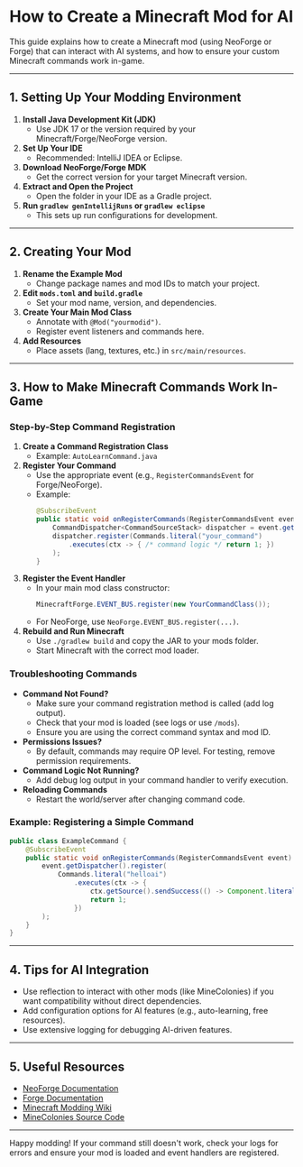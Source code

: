 # How to Create a Minecraft Mod for AI

This guide explains how to create a Minecraft mod (using NeoForge or Forge) that can interact with AI systems, and how to ensure your custom Minecraft commands work in-game.

---

## 1. Setting Up Your Modding Environment

1. **Install Java Development Kit (JDK)**
   - Use JDK 17 or the version required by your Minecraft/Forge/NeoForge version.
2. **Set Up Your IDE**
   - Recommended: IntelliJ IDEA or Eclipse.
3. **Download NeoForge/Forge MDK**
   - Get the correct version for your target Minecraft version.
4. **Extract and Open the Project**
   - Open the folder in your IDE as a Gradle project.
5. **Run `gradlew genIntellijRuns` or `gradlew eclipse`**
   - This sets up run configurations for development.

---

## 2. Creating Your Mod

1. **Rename the Example Mod**
   - Change package names and mod IDs to match your project.
2. **Edit `mods.toml` and `build.gradle`**
   - Set your mod name, version, and dependencies.
3. **Create Your Main Mod Class**
   - Annotate with `@Mod("yourmodid")`.
   - Register event listeners and commands here.
4. **Add Resources**
   - Place assets (lang, textures, etc.) in `src/main/resources`.

---

## 3. How to Make Minecraft Commands Work In-Game

### Step-by-Step Command Registration

1. **Create a Command Registration Class**
   - Example: `AutoLearnCommand.java`
2. **Register Your Command**
   - Use the appropriate event (e.g., `RegisterCommandsEvent` for Forge/NeoForge).
   - Example:
     ```java
     @SubscribeEvent
     public static void onRegisterCommands(RegisterCommandsEvent event) {
         CommandDispatcher<CommandSourceStack> dispatcher = event.getDispatcher();
         dispatcher.register(Commands.literal("your_command")
             .executes(ctx -> { /* command logic */ return 1; })
         );
     }
     ```
3. **Register the Event Handler**
   - In your main mod class constructor:
     ```java
     MinecraftForge.EVENT_BUS.register(new YourCommandClass());
     ```
   - For NeoForge, use `NeoForge.EVENT_BUS.register(...)`.
4. **Rebuild and Run Minecraft**
   - Use `./gradlew build` and copy the JAR to your mods folder.
   - Start Minecraft with the correct mod loader.

### Troubleshooting Commands

- **Command Not Found?**
  - Make sure your command registration method is called (add log output).
  - Check that your mod is loaded (see logs or use `/mods`).
  - Ensure you are using the correct command syntax and mod ID.
- **Permissions Issues?**
  - By default, commands may require OP level. For testing, remove permission requirements.
- **Command Logic Not Running?**
  - Add debug log output in your command handler to verify execution.
- **Reloading Commands**
  - Restart the world/server after changing command code.

### Example: Registering a Simple Command

```java
public class ExampleCommand {
    @SubscribeEvent
    public static void onRegisterCommands(RegisterCommandsEvent event) {
        event.getDispatcher().register(
            Commands.literal("helloai")
                .executes(ctx -> {
                    ctx.getSource().sendSuccess(() -> Component.literal("Hello, AI!"), false);
                    return 1;
                })
        );
    }
}
```

---

## 4. Tips for AI Integration

- Use reflection to interact with other mods (like MineColonies) if you want compatibility without direct dependencies.
- Add configuration options for AI features (e.g., auto-learning, free resources).
- Use extensive logging for debugging AI-driven features.

---

## 5. Useful Resources

- [NeoForge Documentation](https://docs.neoforged.net/)
- [Forge Documentation](https://docs.minecraftforge.net/)
- [Minecraft Modding Wiki](https://mcforge.readthedocs.io/)
- [MineColonies Source Code](https://github.com/ldtteam/MineColonies)

---

Happy modding! If your command still doesn't work, check your logs for errors and ensure your mod is loaded and event handlers are registered. 